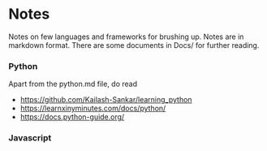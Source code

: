 # Notes
Notes on few languages and frameworks for brushing up. Notes are in markdown format.
There are some documents in Docs/ for further reading.

### Python
Apart from the python.md file, do read
* https://github.com/Kailash-Sankar/learning_python
* https://learnxinyminutes.com/docs/python/
* https://docs.python-guide.org/

### Javascript
